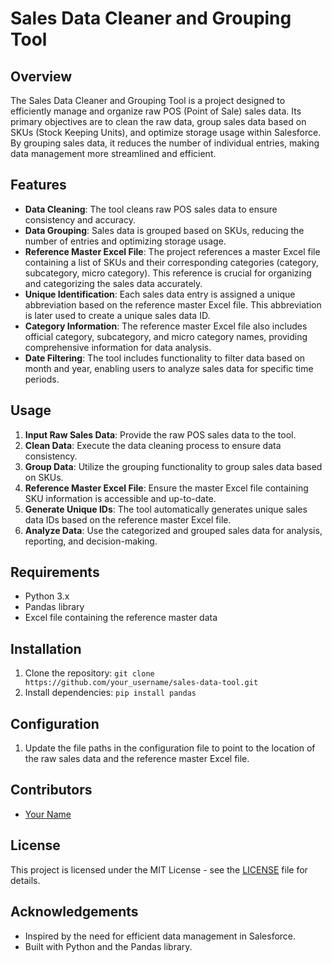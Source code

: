 # Sales Data Cleaner and Grouping Tool

## Overview

The Sales Data Cleaner and Grouping Tool is a project designed to efficiently manage and organize raw POS (Point of Sale) sales data. Its primary objectives are to clean the raw data, group sales data based on SKUs (Stock Keeping Units), and optimize storage usage within Salesforce. By grouping sales data, it reduces the number of individual entries, making data management more streamlined and efficient.

## Features

- **Data Cleaning**: The tool cleans raw POS sales data to ensure consistency and accuracy.
- **Data Grouping**: Sales data is grouped based on SKUs, reducing the number of entries and optimizing storage usage.
- **Reference Master Excel File**: The project references a master Excel file containing a list of SKUs and their corresponding categories (category, subcategory, micro category). This reference is crucial for organizing and categorizing the sales data accurately.
- **Unique Identification**: Each sales data entry is assigned a unique abbreviation based on the reference master Excel file. This abbreviation is later used to create a unique sales data ID.
- **Category Information**: The reference master Excel file also includes official category, subcategory, and micro category names, providing comprehensive information for data analysis.
- **Date Filtering**: The tool includes functionality to filter data based on month and year, enabling users to analyze sales data for specific time periods.

## Usage

1. **Input Raw Sales Data**: Provide the raw POS sales data to the tool.
2. **Clean Data**: Execute the data cleaning process to ensure data consistency.
3. **Group Data**: Utilize the grouping functionality to group sales data based on SKUs.
4. **Reference Master Excel File**: Ensure the master Excel file containing SKU information is accessible and up-to-date.
5. **Generate Unique IDs**: The tool automatically generates unique sales data IDs based on the reference master Excel file.
6. **Analyze Data**: Use the categorized and grouped sales data for analysis, reporting, and decision-making.

## Requirements

- Python 3.x
- Pandas library
- Excel file containing the reference master data

## Installation

1. Clone the repository: `git clone https://github.com/your_username/sales-data-tool.git`
2. Install dependencies: `pip install pandas`

## Configuration

1. Update the file paths in the configuration file to point to the location of the raw sales data and the reference master Excel file.

## Contributors

- [Your Name](https://github.com/elHakerDeCarolSteeam)

## License

This project is licensed under the MIT License - see the [LICENSE](LICENSE) file for details.

## Acknowledgements

- Inspired by the need for efficient data management in Salesforce.
- Built with Python and the Pandas library.
